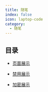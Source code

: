 ```yaml
---
title: 随笔
index: false
icon: laptop-code
category:
  - 随笔
---
```


## 目录

- [页面展示](page.md)

- [禁用展示](disable.md)

- [加密展示](encrypt.md)
